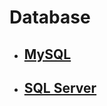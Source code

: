 # Database #

* ## [MySQL](MySQL/MySQL-Readme.md) ##

* ## [SQL Server](SQLServer/SQLServer-Readme.md) ##
